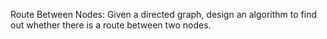 Route Between Nodes: 
Given a directed graph, design an algorithm to find out whether there is a 
route between two nodes.
